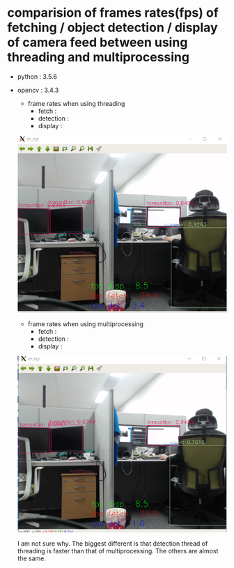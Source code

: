# comparision of frames rates(fps) of fetching / object detection / display of camera feed between using threading and multiprocessing
* python : 3.5.6
* opencv : 3.4.3

  * frame rates when using threading
    * fetch : 
    * detection : 
    * display : 
    
  
  ![fps_threading](./img/threading.PNG)

  * frame rates when using multiprocessing
    * fetch : 
    * detection : 
    * display : 
  
  ![fps_multiprocessing](./img/multiprocessing.PNG)
  
  I am not sure why. The biggest different is that detection thread of threading is faster than that of multiprocessing.  The others are almost the same.
